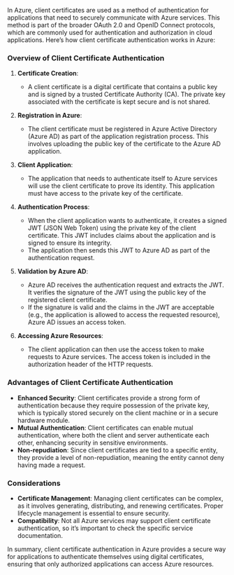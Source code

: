 In Azure, client certificates are used as a method of authentication for applications that need to securely communicate with Azure services. This method is part of the broader OAuth 2.0 and OpenID Connect protocols, which are commonly used for authentication and authorization in cloud applications. Here’s how client certificate authentication works in Azure:

### Overview of Client Certificate Authentication

1. **Certificate Creation**: 
   - A client certificate is a digital certificate that contains a public key and is signed by a trusted Certificate Authority (CA). The private key associated with the certificate is kept secure and is not shared.

2. **Registration in Azure**:
   - The client certificate must be registered in Azure Active Directory (Azure AD) as part of the application registration process. This involves uploading the public key of the certificate to the Azure AD application.

3. **Client Application**:
   - The application that needs to authenticate itself to Azure services will use the client certificate to prove its identity. This application must have access to the private key of the certificate.

4. **Authentication Process**:
   - When the client application wants to authenticate, it creates a signed JWT (JSON Web Token) using the private key of the client certificate. This JWT includes claims about the application and is signed to ensure its integrity.
   - The application then sends this JWT to Azure AD as part of the authentication request.

5. **Validation by Azure AD**:
   - Azure AD receives the authentication request and extracts the JWT. It verifies the signature of the JWT using the public key of the registered client certificate.
   - If the signature is valid and the claims in the JWT are acceptable (e.g., the application is allowed to access the requested resource), Azure AD issues an access token.

6. **Accessing Azure Resources**:
   - The client application can then use the access token to make requests to Azure services. The access token is included in the authorization header of the HTTP requests.

### Advantages of Client Certificate Authentication

- **Enhanced Security**: Client certificates provide a strong form of authentication because they require possession of the private key, which is typically stored securely on the client machine or in a secure hardware module.
- **Mutual Authentication**: Client certificates can enable mutual authentication, where both the client and server authenticate each other, enhancing security in sensitive environments.
- **Non-repudiation**: Since client certificates are tied to a specific entity, they provide a level of non-repudiation, meaning the entity cannot deny having made a request.

### Considerations

- **Certificate Management**: Managing client certificates can be complex, as it involves generating, distributing, and renewing certificates. Proper lifecycle management is essential to ensure security.
- **Compatibility**: Not all Azure services may support client certificate authentication, so it’s important to check the specific service documentation.

In summary, client certificate authentication in Azure provides a secure way for applications to authenticate themselves using digital certificates, ensuring that only authorized applications can access Azure resources.
